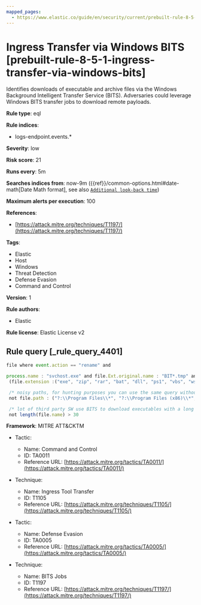 ```yaml
---
mapped_pages:
  - https://www.elastic.co/guide/en/security/current/prebuilt-rule-8-5-1-ingress-transfer-via-windows-bits.html
---
```


# Ingress Transfer via Windows BITS [prebuilt-rule-8-5-1-ingress-transfer-via-windows-bits]

Identifies downloads of executable and archive files via the Windows Background Intelligent Transfer Service (BITS). Adversaries could leverage Windows BITS transfer jobs to download remote payloads.

**Rule type**: eql

**Rule indices**:

* logs-endpoint.events.*

**Severity**: low

**Risk score**: 21

**Runs every**: 5m

**Searches indices from**: now-9m ({{ref}}/common-options.html#date-math[Date Math format], see also [`Additional look-back time`](docs-content://solutions/security/detect-and-alert/create-detection-rule.md#rule-schedule))

**Maximum alerts per execution**: 100

**References**:

* [https://attack.mitre.org/techniques/T1197/](https://attack.mitre.org/techniques/T1197/)

**Tags**:

* Elastic
* Host
* Windows
* Threat Detection
* Defense Evasion
* Command and Control

**Version**: 1

**Rule authors**:

* Elastic

**Rule license**: Elastic License v2

## Rule query [_rule_query_4401]

```js
file where event.action == "rename" and

process.name : "svchost.exe" and file.Ext.original.name : "BIT*.tmp" and
 (file.extension :("exe", "zip", "rar", "bat", "dll", "ps1", "vbs", "wsh", "js", "vbe", "pif", "scr", "cmd", "cpl") or file.Ext.header_bytes : "4d5a*") and

 /* noisy paths, for hunting purposes you can use the same query without the following exclusions */
 not file.path : ("?:\\Program Files\\*", "?:\\Program Files (x86)\\*", "?:\\Windows\\*", "?:\\ProgramData\\*\\*") and

 /* lot of third party SW use BITS to download executables with a long file name */
 not length(file.name) > 30
```

**Framework**: MITRE ATT&CKTM

* Tactic:

    * Name: Command and Control
    * ID: TA0011
    * Reference URL: [https://attack.mitre.org/tactics/TA0011/](https://attack.mitre.org/tactics/TA0011/)

* Technique:

    * Name: Ingress Tool Transfer
    * ID: T1105
    * Reference URL: [https://attack.mitre.org/techniques/T1105/](https://attack.mitre.org/techniques/T1105/)

* Tactic:

    * Name: Defense Evasion
    * ID: TA0005
    * Reference URL: [https://attack.mitre.org/tactics/TA0005/](https://attack.mitre.org/tactics/TA0005/)

* Technique:

    * Name: BITS Jobs
    * ID: T1197
    * Reference URL: [https://attack.mitre.org/techniques/T1197/](https://attack.mitre.org/techniques/T1197/)




